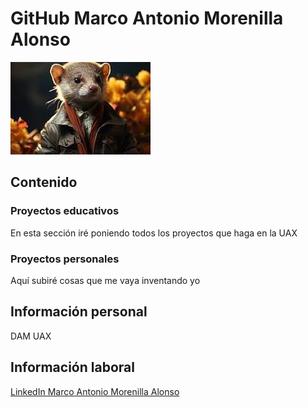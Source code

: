 # GitHub Marco Antonio Morenilla Alonso

![Imagen Huron](recursos/huron.jpg)

## Contenido

### Proyectos educativos

En esta sección iré poniendo todos los proyectos que haga en la UAX

### Proyectos personales

Aquí subiré cosas que me vaya inventando yo

## Información personal

DAM UAX

## Información laboral
[LinkedIn Marco Antonio Morenilla Alonso](https://es.linkedin.com/in/marco-antonio-morenilla-alonso-826b0490)
